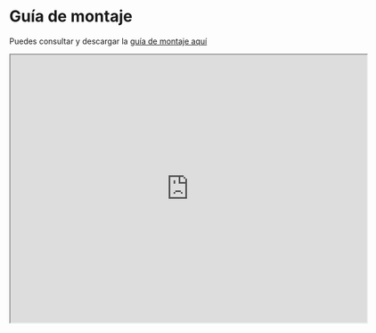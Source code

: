 # Guía de montaje

Puedes consultar y descargar la [guía de montaje aquí](https://docs.google.com/document/d/1XV7HYnx3Xt2HxTbKtm30GAizbzd3ppCNeEWpLQ32k9w)


<iframe src="https://drive.google.com/open?id=1FtyErQE7H93jyMC96rucpGXXN6Jb8Pwi" width="640" height="480"></iframe>









